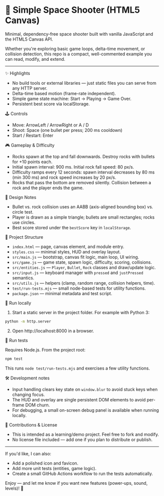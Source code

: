 # 🚀 Simple Space Shooter (HTML5 Canvas)

Minimal, dependency-free space shooter built with vanilla JavaScript and the HTML5 Canvas API.

Whether you're exploring basic game loops, delta-time movement, or collision detection, this repo is a compact, well-commented example you can read, modify, and extend.

---

✨ Highlights
- No build tools or external libraries — just static files you can serve from any HTTP server.
- Delta-time based motion (frame-rate independent).
- Simple game state machine: Start → Playing → Game Over.
- Persistent best score via localStorage.

🕹️ Controls
- Move: ArrowLeft / ArrowRight or A / D
- Shoot: Space (one bullet per press; 200 ms cooldown)
- Start / Restart: Enter

🎮 Gameplay & Difficulty
- Rocks spawn at the top and fall downwards. Destroy rocks with bullets for +10 points each.
- Initial spawn interval: 900 ms. Initial rock fall speed: 80 px/s.
- Difficulty ramps every 12 seconds: spawn interval decreases by 80 ms (min 300 ms) and rock speed increases by 20 px/s.
- Rocks that pass the bottom are removed silently. Collision between a rock and the player ends the game.

🧠 Design Notes
- Bullet vs. rock collision uses an AABB (axis-aligned bounding box) vs. circle test.
- Player is drawn as a simple triangle; bullets are small rectangles; rocks use circles.
- Best score stored under the `bestScore` key in `localStorage`.

📁 Project Structure

- `index.html` — page, canvas element, and module entry.
- `styles.css` — minimal styles, HUD and overlay layout.
- `src/main.js` — bootstrap, canvas fit logic, main loop, UI wiring.
- `src/game.js` — game state, spawn logic, difficulty, scoring, collisions.
- `src/entities.js` — `Player`, `Bullet`, `Rock` classes and draw/update logic.
- `src/input.js` — keyboard manager with `pressed` and `justPressed` semantics.
- `src/utils.js` — helpers (clamp, random range, collision helpers, time).
- `test/run-tests.mjs` — small node-based tests for utility functions.
- `package.json` — minimal metadata and test script.

🚀 Run locally

1. Start a static server in the project folder. For example with Python 3:

```bash
python -m http.server
```

2. Open http://localhost:8000 in a browser.

🧪 Run tests

Requires Node.js. From the project root:

```bash
npm test
```

This runs `node test/run-tests.mjs` and exercises a few utility functions.

🛠️ Development notes
- Input handling clears key state on `window.blur` to avoid stuck keys when changing focus.
- The HUD and overlay are single persistent DOM elements to avoid per-frame DOM churn.
- For debugging, a small on-screen debug panel is available when running locally.

🙏 Contributions & License
- This is intended as a learning/demo project. Feel free to fork and modify.
- No license file included — add one if you plan to distribute or publish.

---

If you'd like, I can also:
- Add a polished icon and favicon.
- Add more unit tests (entities, game logic).
- Create a small GitHub Actions workflow to run the tests automatically.

Enjoy — and let me know if you want new features (power-ups, sound, levels)! 🎯
